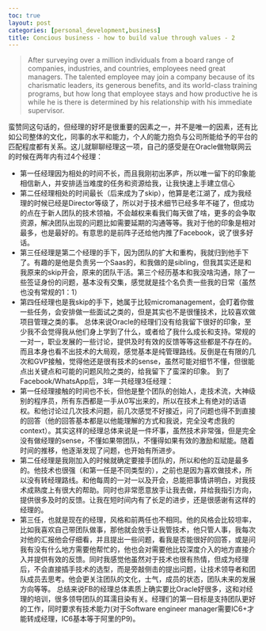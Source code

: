 ```yaml
---
toc: true
layout: post
categories: [personal_development,business]
title: Concious business - how to build value through values - 2
---
```

> After surveying over a million individuals from a board range of companies, industries, and countries, employees need great managers. The talented employee may join a company because of its charismatic leaders, its generous benefits, and its world-class training programs, but how long that employee stays and how productive he is while he is there is determined by his relationship with his immediate supervisor.

蛮赞同这句话的，但经理的好坏是很重要的因素之一，并不是唯一的因素，还有比如公司整体的文化，同事的水平和能力，个人的能力抱负与公司所能给予的平台的匹配程度都有关系。这儿就聊聊经理这一项，自己的感受是在Oracle做物联网云的时候在两年内有过4个经理：
- 第一任经理因为相处的时间不长，而且我刚初出茅庐，所以唯一留下的印象能相信新人，并安排适当难度的任务和资源给我，让我快速上手建立信心
- 第二任经理相处的时间最长（后来成为了skip），他算是老江湖了，成为我经理的时候已经是Director等级了，所以对于技术细节已经多年不碰了，但成功的点在于新人团队的技术领袖，不会越权来看我们每天做了啥，更多的会争取资源，解决团队出现的问题比如需要延期的沟通等等。我对于他的印象是相对最多，也是最好的。有意思的是前阵子还给他内推了Facebook，说了很多好话。
- 第三任经理是第二个经理的手下，因为团队的扩大和重构，我就归到他手下了。有趣的是他是负责另一个Saas的，和我做的是sibling，但我其实还是和我原来的skip开会，原来的团队干活。第三个经历基本和我没啥沟通，除了一些签证身份的问题，基本没有交集，感觉就是挂个名负责一些我的日常（虽然也没有常规的1：1）
- 第四任经理也是我skip的手下，她属于比较micromanagement，会盯着你做一些任务，会安排做一些面试之类的，但是其实也不是很懂技术，比较喜欢做项目管理之类的事。
总体来说Oracle的经理们没有给我留下很好的印象，至少我不会觉得我从他们身上学到了什么，或者给了我什么成长和支持。常规的一对一，职业发展的一些讨论，提供及时有效的反馈等等这些都是不存在的。而且本身也看不出技术的大局观，感觉基本是纯管理路线。反倒是在有限的几次和GVP接触，觉得他还是很有技术的sense，虽然可能对细节不懂，但很能点出关键点和可能的问题风险之类的，给我留下了蛮深的印象。
到了Facebook/WhatsApp后，3年一共经理3任经理：
- 第一任经理接触的时间也不长，但他是整个团队的创始人，走技术流，大神级别的程序员，所有东西都是一手从0写出来的，所以在技术上有绝对的话语权。和他讨论过几次技术问题，前几次感觉不好接近，问了问题也得不到直接的回答（他的回答基本都是以他能理解的方式和我说，完全没考虑我的context）。其实这样的经理总体来说是一件坏事，虽然技术非常强，但是完全没有做经理的sense，不懂如果带团队，不懂得如果有效的激励和赋能。随着时间的推移，他逐渐发现了问题，也开始有所进步。
- 第二任经理是我刚加入的时候就确定要接手团队的，所以和他的互动是最多的。他技术也很强（和第一任是不同类型的），之前也是因为喜欢做技术，所以没有转经理路线。和他每周的一对一以及开会，总能把事情讲明白，对我技术成熟度上有很大的帮助。同时也非常愿意放手让我去做，并给我指引方向，提供很多及时的反馈。让我在短时间内有了长足的进步，还是很感谢有这样的经理的。
- 第三任，也就是现在的经理，风格和前两任也不相同。他的风格会比较坦率，比如我喜欢自己带团队做事，那他就会放手让我管技术，他只管人事，我每次对他的汇报他会仔细看，并且提出一些问题，看我是否能很好的回答，或是问我有没有什么地方需要他帮忙的，他也会对需要他比较深度介入的地方直接介入并提供有效的反馈。同时我感觉他虽然对于技术也很有热情，但成为经理后，不会直接插手技术的选型，而是旁敲侧击的提出问题，让技术领导者和团队成员去思考。他会更关注团队的文化，士气，成员的状态，团队未来的发展方向等等。
总结来说FB的经理总体素质上确实要比Oracle好很多，这和对经理的培训，很多领导团队的耳濡目染有关。经理们的第一目标是支持团队更好的工作，同时要求有技术能力(对于Software engineer manager需要IC6+才能转成经理，IC6基本等于阿里的P9)。
